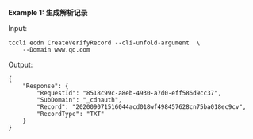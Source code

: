 **Example 1: 生成解析记录**



Input: 

```
tccli ecdn CreateVerifyRecord --cli-unfold-argument  \
    --Domain www.qq.com
```

Output: 
```
{
    "Response": {
        "RequestId": "8518c99c-a8eb-4930-a7d0-eff586d9cc37",
        "SubDomain": "_cdnauth",
        "Record": "202009071516044acd018wf498457628cn75ba018ec9cv",
        "RecordType": "TXT"
    }
}
```

